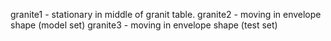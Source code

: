 granite1 - stationary in middle of granit table. 
granite2 - moving in envelope shape (model set)
granite3 - moving in envelope shape (test set)